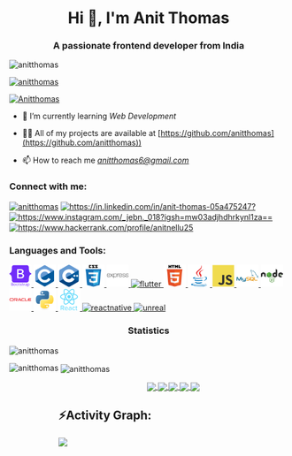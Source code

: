 <h1 align="center">Hi 👋, I'm Anit Thomas</h1>
<h3 align="center">A passionate frontend developer from India</h3>

<p align="left"> <img src="https://komarev.com/ghpvc/?username=anitthomas&label=Profile%20views&color=0e75b6&style=flat" alt="anitthomas" /> </p>

<p align="left"> <a href="https://github.com/ryo-ma/github-profile-trophy"><img src="https://github-profile-trophy.vercel.app/?username=anitthomas" alt="anitthomas" /></a> </p>

<p align="left"> <a href="https://x.com/anit_nellu" target="blank"><img src="https://img.shields.io/twitter/follow/anitthomas6?logo=twitter&style=for-the-badge" alt="Anitthomas" /></a> </p>

- 🌱 I’m currently learning *Web Development*

- 👨‍💻 All of my projects are available at [https://github.com/anitthomas](https://github.com/anitthomas))

- 📫 How to reach me *anitthomas6@gmail.com*

<h3 align="left">Connect with me:</h3>
<p align="left">
<a href="https://x.com/anit_nellu" target="blank"><img align="center" src="https://raw.githubusercontent.com/rahuldkjain/github-profile-readme-generator/master/src/images/icons/Social/twitter.svg" alt="anitthomas" height="30" width="40" /></a>
<a href=" https://in.linkedin.com/in/anit-thomas-05a475247 utm_source=share&utm_campaign=share_via&utm_content=profile&utm_medium=android_app" target="blank"><img align="center" src="https://raw.githubusercontent.com/rahuldkjain/github-profile-readme-generator/master/src/images/icons/Social/linked-in-alt.svg" alt= https://in.linkedin.com/in/anit-thomas-05a475247? utm_source=share&utm_campaign=share_via&utm_content=profile&utm_medium=android_app" height="30" width="40" /></a>
<a href="https://instagram.com/https://www.instagram.com/_jebn._018?igsh=mw03adjhdhrkynl1za==" target="blank"><img align="center" src="https://raw.githubusercontent.com/rahuldkjain/github-profile-readme-generator/master/src/images/icons/Social/instagram.svg" alt="https://www.instagram.com/_jebn._018?igsh=mw03adjhdhrkynl1za==" height="30" width="40" /></a>
<a href="https://www.hackerrank.com/profile/anitnellu25" target="blank"><img align="center" src="https://raw.githubusercontent.com/rahuldkjain/github-profile-readme-generator/master/src/images/icons/Social/hackerrank.svg" alt="https://www.hackerrank.com/profile/anitnellu25" height="30" width="40" /></a>
</p>

<h3 align="left">Languages and Tools:</h3>
<p align="left"> <a href="https://getbootstrap.com" target="_blank" rel="noreferrer"> <img src="https://raw.githubusercontent.com/devicons/devicon/master/icons/bootstrap/bootstrap-plain-wordmark.svg" alt="bootstrap" width="40" height="40"/> </a> <a href="https://www.cprogramming.com/" target="_blank" rel="noreferrer"> <img src="https://raw.githubusercontent.com/devicons/devicon/master/icons/c/c-original.svg" alt="c" width="40" height="40"/> </a> <a href="https://www.w3schools.com/cpp/" target="_blank" rel="noreferrer"> <img src="https://raw.githubusercontent.com/devicons/devicon/master/icons/cplusplus/cplusplus-original.svg" alt="cplusplus" width="40" height="40"/> </a> <a href="https://www.w3schools.com/css/" target="_blank" rel="noreferrer"> <img src="https://raw.githubusercontent.com/devicons/devicon/master/icons/css3/css3-original-wordmark.svg" alt="css3" width="40" height="40"/> </a> <a href="https://expressjs.com" target="_blank" rel="noreferrer"> <img src="https://raw.githubusercontent.com/devicons/devicon/master/icons/express/express-original-wordmark.svg" alt="express" width="40" height="40"/> </a> <a href="https://flutter.dev" target="_blank" rel="noreferrer"> <img src="https://www.vectorlogo.zone/logos/flutterio/flutterio-icon.svg" alt="flutter" width="40" height="40"/> </a> <a href="https://www.w3.org/html/" target="_blank" rel="noreferrer"> <img src="https://raw.githubusercontent.com/devicons/devicon/master/icons/html5/html5-original-wordmark.svg" alt="html5" width="40" height="40"/> </a> <a href="https://www.java.com" target="_blank" rel="noreferrer"> <img src="https://raw.githubusercontent.com/devicons/devicon/master/icons/java/java-original.svg" alt="java" width="40" height="40"/> </a> <a href="https://developer.mozilla.org/en-US/docs/Web/JavaScript" target="_blank" rel="noreferrer"> <img src="https://raw.githubusercontent.com/devicons/devicon/master/icons/javascript/javascript-original.svg" alt="javascript" width="40" height="40"/> </a> <a href="https://www.mysql.com/" target="_blank" rel="noreferrer"> <img src="https://raw.githubusercontent.com/devicons/devicon/master/icons/mysql/mysql-original-wordmark.svg" alt="mysql" width="40" height="40"/> </a> <a href="https://nodejs.org" target="_blank" rel="noreferrer"> <img src="https://raw.githubusercontent.com/devicons/devicon/master/icons/nodejs/nodejs-original-wordmark.svg" alt="nodejs" width="40" height="40"/> </a> <a href="https://www.oracle.com/" target="_blank" rel="noreferrer"> <img src="https://raw.githubusercontent.com/devicons/devicon/master/icons/oracle/oracle-original.svg" alt="oracle" width="40" height="40"/> </a> <a href="https://www.python.org" target="_blank" rel="noreferrer"> <img src="https://raw.githubusercontent.com/devicons/devicon/master/icons/python/python-original.svg" alt="python" width="40" height="40"/> </a> <a href="https://reactjs.org/" target="_blank" rel="noreferrer"> <img src="https://raw.githubusercontent.com/devicons/devicon/master/icons/react/react-original-wordmark.svg" alt="react" width="40" height="40"/> </a> <a href="https://reactnative.dev/" target="_blank" rel="noreferrer"> <img src="https://reactnative.dev/img/header_logo.svg" alt="reactnative" width="40" height="40"/> </a> <a href="https://unrealengine.com/" target="_blank" rel="noreferrer"> <img src="https://raw.githubusercontent.com/kenangundogan/fontisto/036b7eca71aab1bef8e6a0518f7329f13ed62f6b/icons/svg/brand/unreal-engine.svgtheme=radical" alt="unreal" width="40" height="40"/> </a> </p>



<h3 align="center">Statistics</h3>
<p><img align="center" src="https://github-readme-streak-stats.herokuapp.com/?user=anitthomas&" alt="anitthomas" /></p>

<img align="left" height="180em" src="https://github-readme-stats.vercel.app/api/top-langs/?username=anitthomas&langs_count=8&theme=radical" alt=anitthomas />

<p>&nbsp;<img align="center" height="180em" src="https://github-readme-stats.vercel.app/api?username=anitthomas&show_icons=true&locale=en&theme=dark" alt="anitthomas" /></p>


<div align="center">
  <a href="https://github.com/anitthomas">
    <img align="center" src="http://github-profile-summary-cards.vercel.app/api/cards/stats?username=anitthomas&theme=2077" height="180em" />
  </a>
 
  <a href="https://github.com/anitthomas">
    <img align="center" src="http://github-profile-summary-cards.vercel.app/api/cards/most-commit-language?username=anitthomas&theme=2077" height="180em" />
  </a>
  <a href="https://github.com/anitthomas">
    <img align="center" src="http://github-profile-summary-cards.vercel.app/api/cards/repos-per-language?username=anitthomas&theme=2077" height="180em" />
  </a>
  <a href="https://github.com/anitthomas">
    <img align="center" src="http://github-profile-summary-cards.vercel.app/api/cards/productive-time?username=anitthomas&theme=2077" height="180em" />
  </a>
  <a href="https://github.com/anitthomas">
    <img align="center" src="http://github-profile-summary-cards.vercel.app/api/cards/profile-details?username=anitthomas&theme=2077" height="180em" />
  </a>
</div>



</div>
<h2 align="left">⚡Activity Graph:</h2>
<img align="center" src="https://github-readme-activity-graph.vercel.app/graph?username=jebintom&theme=tokyo-night"/>
